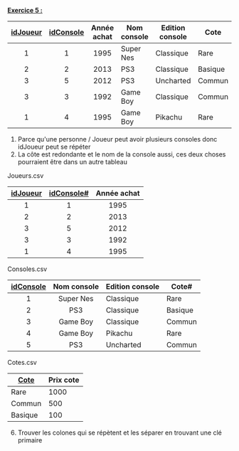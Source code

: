 <u><b>Exercice 5 :</b></u>

<u>idJoueur</u>|<u>idConsole</u>|Année achat|Nom console|Edition console|Cote|Prix cote
:-:|:-:|:-:|-|-|-|:-:
1|1|1995|Super Nes|Classique|Rare|1000
2|2|2013|PS3|Classique|Basique |100
3|5|2012|PS3|Uncharted|Commun|500
3|3|1992|Game Boy|Classique|Commun|500
1|4|1995|Game Boy|Pikachu|Rare|1000

1. Parce qu'une personne / Joueur peut avoir plusieurs consoles donc idJoueur peut se répéter
2. La côte est redondante et le nom de la console aussi, ces deux choses pourraient être dans un autre tableau

Joueurs.csv

<u>idJoueur</u>|<u>idConsole#</u>|Année achat
:-:|:-:|:-:
1|1|1995
2|2|2013
3|5|2012
3|3|1992
1|4|1995

Consoles.csv

<u>idConsole</u>|Nom console|Edition console|Cote#
:-:|:-:|-|-
1|Super Nes|Classique|Rare
2|PS3|Classique|Basique
3|Game Boy|Classique|Commun
4|Game Boy|Pikachu|Rare
5|PS3|Uncharted|Commun

Cotes.csv

<u>Cote</u>|Prix cote
-|-
Rare|1000
Commun|500
Basique|100

6. Trouver les colones qui se répètent et les séparer en trouvant une clé primaire
